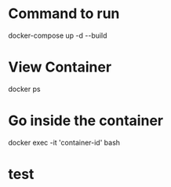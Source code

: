 # Command to run
docker-compose up -d --build

# View Container
docker ps

# Go inside the container
docker exec -it 'container-id' bash

# test

